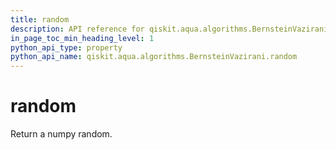 ```yaml
---
title: random
description: API reference for qiskit.aqua.algorithms.BernsteinVazirani.random
in_page_toc_min_heading_level: 1
python_api_type: property
python_api_name: qiskit.aqua.algorithms.BernsteinVazirani.random
---
```


# random

Return a numpy random.

